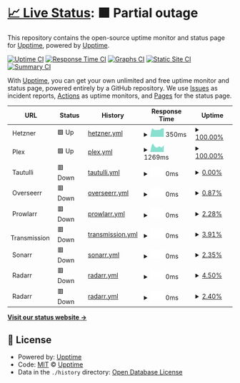 # [📈 Live Status](https://upptime.github.io/upptime): <!--live status--> **🟧 Partial outage**

This repository contains the open-source uptime monitor and status page for [Upptime](https://upptime.js.org), powered by [Upptime](https://github.com/upptime/upptime).

[![Uptime CI](https://github.com/stiefel1234eu/upptime/workflows/Uptime%20CI/badge.svg)](https://github.com/stiefel1234eu/upptime/actions?query=workflow%3A%22Uptime+CI%22)
[![Response Time CI](https://github.com/stiefel1234eu/upptime/workflows/Response%20Time%20CI/badge.svg)](https://github.com/stiefel1234eu/upptime/actions?query=workflow%3A%22Response+Time+CI%22)
[![Graphs CI](https://github.com/stiefel1234eu/upptime/workflows/Graphs%20CI/badge.svg)](https://github.com/stiefel1234eu/upptime/actions?query=workflow%3A%22Graphs+CI%22)
[![Static Site CI](https://github.com/stiefel1234eu/upptime/workflows/Static%20Site%20CI/badge.svg)](https://github.com/stiefel1234eu/upptime/actions?query=workflow%3A%22Static+Site+CI%22)
[![Summary CI](https://github.com/stiefel1234eu/upptime/workflows/Summary%20CI/badge.svg)](https://github.com/stiefel1234eu/upptime/actions?query=workflow%3A%22Summary+CI%22)

With [Upptime](https://upptime.js.org), you can get your own unlimited and free uptime monitor and status page, powered entirely by a GitHub repository. We use [Issues](https://github.com/upptime/upptime/issues) as incident reports, [Actions](https://github.com/stiefel1234eu/upptime/actions) as uptime monitors, and [Pages](https://upptime.github.io/upptime) for the status page.

<!--start: status pages-->
<!-- This summary is generated by Upptime (https://github.com/upptime/upptime) -->
<!-- Do not edit this manually, your changes will be overwritten -->
<!-- prettier-ignore -->
| URL | Status | History | Response Time | Uptime |
| --- | ------ | ------- | ------------- | ------ |
| <img alt="" src="https://icons.duckduckgo.com/ip3/null.ico" height="13"> Hetzner | 🟩 Up | [hetzner.yml](https://github.com/Stiefel1234eu/upptime/commits/HEAD/history/hetzner.yml) | <details><summary><img alt="Response time graph" src="./graphs/hetzner/response-time-week.png" height="20"> 350ms</summary><br><a href="https://stiefel1234eu.github.io/upptime/history/hetzner"><img alt="Response time 350" src="https://img.shields.io/endpoint?url=https%3A%2F%2Fraw.githubusercontent.com%2FStiefel1234eu%2Fupptime%2FHEAD%2Fapi%2Fhetzner%2Fresponse-time.json"></a><br><a href="https://stiefel1234eu.github.io/upptime/history/hetzner"><img alt="24-hour response time 350" src="https://img.shields.io/endpoint?url=https%3A%2F%2Fraw.githubusercontent.com%2FStiefel1234eu%2Fupptime%2FHEAD%2Fapi%2Fhetzner%2Fresponse-time-day.json"></a><br><a href="https://stiefel1234eu.github.io/upptime/history/hetzner"><img alt="7-day response time 350" src="https://img.shields.io/endpoint?url=https%3A%2F%2Fraw.githubusercontent.com%2FStiefel1234eu%2Fupptime%2FHEAD%2Fapi%2Fhetzner%2Fresponse-time-week.json"></a><br><a href="https://stiefel1234eu.github.io/upptime/history/hetzner"><img alt="30-day response time 350" src="https://img.shields.io/endpoint?url=https%3A%2F%2Fraw.githubusercontent.com%2FStiefel1234eu%2Fupptime%2FHEAD%2Fapi%2Fhetzner%2Fresponse-time-month.json"></a><br><a href="https://stiefel1234eu.github.io/upptime/history/hetzner"><img alt="1-year response time 350" src="https://img.shields.io/endpoint?url=https%3A%2F%2Fraw.githubusercontent.com%2FStiefel1234eu%2Fupptime%2FHEAD%2Fapi%2Fhetzner%2Fresponse-time-year.json"></a></details> | <details><summary><a href="https://stiefel1234eu.github.io/upptime/history/hetzner">100.00%</a></summary><a href="https://stiefel1234eu.github.io/upptime/history/hetzner"><img alt="All-time uptime 100.00%" src="https://img.shields.io/endpoint?url=https%3A%2F%2Fraw.githubusercontent.com%2FStiefel1234eu%2Fupptime%2FHEAD%2Fapi%2Fhetzner%2Fuptime.json"></a><br><a href="https://stiefel1234eu.github.io/upptime/history/hetzner"><img alt="24-hour uptime 100.00%" src="https://img.shields.io/endpoint?url=https%3A%2F%2Fraw.githubusercontent.com%2FStiefel1234eu%2Fupptime%2FHEAD%2Fapi%2Fhetzner%2Fuptime-day.json"></a><br><a href="https://stiefel1234eu.github.io/upptime/history/hetzner"><img alt="7-day uptime 100.00%" src="https://img.shields.io/endpoint?url=https%3A%2F%2Fraw.githubusercontent.com%2FStiefel1234eu%2Fupptime%2FHEAD%2Fapi%2Fhetzner%2Fuptime-week.json"></a><br><a href="https://stiefel1234eu.github.io/upptime/history/hetzner"><img alt="30-day uptime 100.00%" src="https://img.shields.io/endpoint?url=https%3A%2F%2Fraw.githubusercontent.com%2FStiefel1234eu%2Fupptime%2FHEAD%2Fapi%2Fhetzner%2Fuptime-month.json"></a><br><a href="https://stiefel1234eu.github.io/upptime/history/hetzner"><img alt="1-year uptime 100.00%" src="https://img.shields.io/endpoint?url=https%3A%2F%2Fraw.githubusercontent.com%2FStiefel1234eu%2Fupptime%2FHEAD%2Fapi%2Fhetzner%2Fuptime-year.json"></a></details>
| <img alt="" src="https://icons.duckduckgo.com/ip3/null.ico" height="13"> Plex | 🟩 Up | [plex.yml](https://github.com/Stiefel1234eu/upptime/commits/HEAD/history/plex.yml) | <details><summary><img alt="Response time graph" src="./graphs/plex/response-time-week.png" height="20"> 1269ms</summary><br><a href="https://stiefel1234eu.github.io/upptime/history/plex"><img alt="Response time 1269" src="https://img.shields.io/endpoint?url=https%3A%2F%2Fraw.githubusercontent.com%2FStiefel1234eu%2Fupptime%2FHEAD%2Fapi%2Fplex%2Fresponse-time.json"></a><br><a href="https://stiefel1234eu.github.io/upptime/history/plex"><img alt="24-hour response time 1269" src="https://img.shields.io/endpoint?url=https%3A%2F%2Fraw.githubusercontent.com%2FStiefel1234eu%2Fupptime%2FHEAD%2Fapi%2Fplex%2Fresponse-time-day.json"></a><br><a href="https://stiefel1234eu.github.io/upptime/history/plex"><img alt="7-day response time 1269" src="https://img.shields.io/endpoint?url=https%3A%2F%2Fraw.githubusercontent.com%2FStiefel1234eu%2Fupptime%2FHEAD%2Fapi%2Fplex%2Fresponse-time-week.json"></a><br><a href="https://stiefel1234eu.github.io/upptime/history/plex"><img alt="30-day response time 1269" src="https://img.shields.io/endpoint?url=https%3A%2F%2Fraw.githubusercontent.com%2FStiefel1234eu%2Fupptime%2FHEAD%2Fapi%2Fplex%2Fresponse-time-month.json"></a><br><a href="https://stiefel1234eu.github.io/upptime/history/plex"><img alt="1-year response time 1269" src="https://img.shields.io/endpoint?url=https%3A%2F%2Fraw.githubusercontent.com%2FStiefel1234eu%2Fupptime%2FHEAD%2Fapi%2Fplex%2Fresponse-time-year.json"></a></details> | <details><summary><a href="https://stiefel1234eu.github.io/upptime/history/plex">100.00%</a></summary><a href="https://stiefel1234eu.github.io/upptime/history/plex"><img alt="All-time uptime 100.00%" src="https://img.shields.io/endpoint?url=https%3A%2F%2Fraw.githubusercontent.com%2FStiefel1234eu%2Fupptime%2FHEAD%2Fapi%2Fplex%2Fuptime.json"></a><br><a href="https://stiefel1234eu.github.io/upptime/history/plex"><img alt="24-hour uptime 100.00%" src="https://img.shields.io/endpoint?url=https%3A%2F%2Fraw.githubusercontent.com%2FStiefel1234eu%2Fupptime%2FHEAD%2Fapi%2Fplex%2Fuptime-day.json"></a><br><a href="https://stiefel1234eu.github.io/upptime/history/plex"><img alt="7-day uptime 100.00%" src="https://img.shields.io/endpoint?url=https%3A%2F%2Fraw.githubusercontent.com%2FStiefel1234eu%2Fupptime%2FHEAD%2Fapi%2Fplex%2Fuptime-week.json"></a><br><a href="https://stiefel1234eu.github.io/upptime/history/plex"><img alt="30-day uptime 100.00%" src="https://img.shields.io/endpoint?url=https%3A%2F%2Fraw.githubusercontent.com%2FStiefel1234eu%2Fupptime%2FHEAD%2Fapi%2Fplex%2Fuptime-month.json"></a><br><a href="https://stiefel1234eu.github.io/upptime/history/plex"><img alt="1-year uptime 100.00%" src="https://img.shields.io/endpoint?url=https%3A%2F%2Fraw.githubusercontent.com%2FStiefel1234eu%2Fupptime%2FHEAD%2Fapi%2Fplex%2Fuptime-year.json"></a></details>
| <img alt="" src="https://icons.duckduckgo.com/ip3/null.ico" height="13"> Tautulli | 🟥 Down | [tautulli.yml](https://github.com/Stiefel1234eu/upptime/commits/HEAD/history/tautulli.yml) | <details><summary><img alt="Response time graph" src="./graphs/tautulli/response-time-week.png" height="20"> 0ms</summary><br><a href="https://stiefel1234eu.github.io/upptime/history/tautulli"><img alt="Response time 0" src="https://img.shields.io/endpoint?url=https%3A%2F%2Fraw.githubusercontent.com%2FStiefel1234eu%2Fupptime%2FHEAD%2Fapi%2Ftautulli%2Fresponse-time.json"></a><br><a href="https://stiefel1234eu.github.io/upptime/history/tautulli"><img alt="24-hour response time 0" src="https://img.shields.io/endpoint?url=https%3A%2F%2Fraw.githubusercontent.com%2FStiefel1234eu%2Fupptime%2FHEAD%2Fapi%2Ftautulli%2Fresponse-time-day.json"></a><br><a href="https://stiefel1234eu.github.io/upptime/history/tautulli"><img alt="7-day response time 0" src="https://img.shields.io/endpoint?url=https%3A%2F%2Fraw.githubusercontent.com%2FStiefel1234eu%2Fupptime%2FHEAD%2Fapi%2Ftautulli%2Fresponse-time-week.json"></a><br><a href="https://stiefel1234eu.github.io/upptime/history/tautulli"><img alt="30-day response time 0" src="https://img.shields.io/endpoint?url=https%3A%2F%2Fraw.githubusercontent.com%2FStiefel1234eu%2Fupptime%2FHEAD%2Fapi%2Ftautulli%2Fresponse-time-month.json"></a><br><a href="https://stiefel1234eu.github.io/upptime/history/tautulli"><img alt="1-year response time 0" src="https://img.shields.io/endpoint?url=https%3A%2F%2Fraw.githubusercontent.com%2FStiefel1234eu%2Fupptime%2FHEAD%2Fapi%2Ftautulli%2Fresponse-time-year.json"></a></details> | <details><summary><a href="https://stiefel1234eu.github.io/upptime/history/tautulli">0.00%</a></summary><a href="https://stiefel1234eu.github.io/upptime/history/tautulli"><img alt="All-time uptime 0.00%" src="https://img.shields.io/endpoint?url=https%3A%2F%2Fraw.githubusercontent.com%2FStiefel1234eu%2Fupptime%2FHEAD%2Fapi%2Ftautulli%2Fuptime.json"></a><br><a href="https://stiefel1234eu.github.io/upptime/history/tautulli"><img alt="24-hour uptime 0.00%" src="https://img.shields.io/endpoint?url=https%3A%2F%2Fraw.githubusercontent.com%2FStiefel1234eu%2Fupptime%2FHEAD%2Fapi%2Ftautulli%2Fuptime-day.json"></a><br><a href="https://stiefel1234eu.github.io/upptime/history/tautulli"><img alt="7-day uptime 0.00%" src="https://img.shields.io/endpoint?url=https%3A%2F%2Fraw.githubusercontent.com%2FStiefel1234eu%2Fupptime%2FHEAD%2Fapi%2Ftautulli%2Fuptime-week.json"></a><br><a href="https://stiefel1234eu.github.io/upptime/history/tautulli"><img alt="30-day uptime 0.00%" src="https://img.shields.io/endpoint?url=https%3A%2F%2Fraw.githubusercontent.com%2FStiefel1234eu%2Fupptime%2FHEAD%2Fapi%2Ftautulli%2Fuptime-month.json"></a><br><a href="https://stiefel1234eu.github.io/upptime/history/tautulli"><img alt="1-year uptime 0.00%" src="https://img.shields.io/endpoint?url=https%3A%2F%2Fraw.githubusercontent.com%2FStiefel1234eu%2Fupptime%2FHEAD%2Fapi%2Ftautulli%2Fuptime-year.json"></a></details>
| <img alt="" src="https://icons.duckduckgo.com/ip3/null.ico" height="13"> Overseerr | 🟥 Down | [overseerr.yml](https://github.com/Stiefel1234eu/upptime/commits/HEAD/history/overseerr.yml) | <details><summary><img alt="Response time graph" src="./graphs/overseerr/response-time-week.png" height="20"> 0ms</summary><br><a href="https://stiefel1234eu.github.io/upptime/history/overseerr"><img alt="Response time 0" src="https://img.shields.io/endpoint?url=https%3A%2F%2Fraw.githubusercontent.com%2FStiefel1234eu%2Fupptime%2FHEAD%2Fapi%2Foverseerr%2Fresponse-time.json"></a><br><a href="https://stiefel1234eu.github.io/upptime/history/overseerr"><img alt="24-hour response time 0" src="https://img.shields.io/endpoint?url=https%3A%2F%2Fraw.githubusercontent.com%2FStiefel1234eu%2Fupptime%2FHEAD%2Fapi%2Foverseerr%2Fresponse-time-day.json"></a><br><a href="https://stiefel1234eu.github.io/upptime/history/overseerr"><img alt="7-day response time 0" src="https://img.shields.io/endpoint?url=https%3A%2F%2Fraw.githubusercontent.com%2FStiefel1234eu%2Fupptime%2FHEAD%2Fapi%2Foverseerr%2Fresponse-time-week.json"></a><br><a href="https://stiefel1234eu.github.io/upptime/history/overseerr"><img alt="30-day response time 0" src="https://img.shields.io/endpoint?url=https%3A%2F%2Fraw.githubusercontent.com%2FStiefel1234eu%2Fupptime%2FHEAD%2Fapi%2Foverseerr%2Fresponse-time-month.json"></a><br><a href="https://stiefel1234eu.github.io/upptime/history/overseerr"><img alt="1-year response time 0" src="https://img.shields.io/endpoint?url=https%3A%2F%2Fraw.githubusercontent.com%2FStiefel1234eu%2Fupptime%2FHEAD%2Fapi%2Foverseerr%2Fresponse-time-year.json"></a></details> | <details><summary><a href="https://stiefel1234eu.github.io/upptime/history/overseerr">0.87%</a></summary><a href="https://stiefel1234eu.github.io/upptime/history/overseerr"><img alt="All-time uptime 0.87%" src="https://img.shields.io/endpoint?url=https%3A%2F%2Fraw.githubusercontent.com%2FStiefel1234eu%2Fupptime%2FHEAD%2Fapi%2Foverseerr%2Fuptime.json"></a><br><a href="https://stiefel1234eu.github.io/upptime/history/overseerr"><img alt="24-hour uptime 0.87%" src="https://img.shields.io/endpoint?url=https%3A%2F%2Fraw.githubusercontent.com%2FStiefel1234eu%2Fupptime%2FHEAD%2Fapi%2Foverseerr%2Fuptime-day.json"></a><br><a href="https://stiefel1234eu.github.io/upptime/history/overseerr"><img alt="7-day uptime 0.87%" src="https://img.shields.io/endpoint?url=https%3A%2F%2Fraw.githubusercontent.com%2FStiefel1234eu%2Fupptime%2FHEAD%2Fapi%2Foverseerr%2Fuptime-week.json"></a><br><a href="https://stiefel1234eu.github.io/upptime/history/overseerr"><img alt="30-day uptime 0.87%" src="https://img.shields.io/endpoint?url=https%3A%2F%2Fraw.githubusercontent.com%2FStiefel1234eu%2Fupptime%2FHEAD%2Fapi%2Foverseerr%2Fuptime-month.json"></a><br><a href="https://stiefel1234eu.github.io/upptime/history/overseerr"><img alt="1-year uptime 0.87%" src="https://img.shields.io/endpoint?url=https%3A%2F%2Fraw.githubusercontent.com%2FStiefel1234eu%2Fupptime%2FHEAD%2Fapi%2Foverseerr%2Fuptime-year.json"></a></details>
| <img alt="" src="https://icons.duckduckgo.com/ip3/null.ico" height="13"> Prowlarr | 🟥 Down | [prowlarr.yml](https://github.com/Stiefel1234eu/upptime/commits/HEAD/history/prowlarr.yml) | <details><summary><img alt="Response time graph" src="./graphs/prowlarr/response-time-week.png" height="20"> 0ms</summary><br><a href="https://stiefel1234eu.github.io/upptime/history/prowlarr"><img alt="Response time 0" src="https://img.shields.io/endpoint?url=https%3A%2F%2Fraw.githubusercontent.com%2FStiefel1234eu%2Fupptime%2FHEAD%2Fapi%2Fprowlarr%2Fresponse-time.json"></a><br><a href="https://stiefel1234eu.github.io/upptime/history/prowlarr"><img alt="24-hour response time 0" src="https://img.shields.io/endpoint?url=https%3A%2F%2Fraw.githubusercontent.com%2FStiefel1234eu%2Fupptime%2FHEAD%2Fapi%2Fprowlarr%2Fresponse-time-day.json"></a><br><a href="https://stiefel1234eu.github.io/upptime/history/prowlarr"><img alt="7-day response time 0" src="https://img.shields.io/endpoint?url=https%3A%2F%2Fraw.githubusercontent.com%2FStiefel1234eu%2Fupptime%2FHEAD%2Fapi%2Fprowlarr%2Fresponse-time-week.json"></a><br><a href="https://stiefel1234eu.github.io/upptime/history/prowlarr"><img alt="30-day response time 0" src="https://img.shields.io/endpoint?url=https%3A%2F%2Fraw.githubusercontent.com%2FStiefel1234eu%2Fupptime%2FHEAD%2Fapi%2Fprowlarr%2Fresponse-time-month.json"></a><br><a href="https://stiefel1234eu.github.io/upptime/history/prowlarr"><img alt="1-year response time 0" src="https://img.shields.io/endpoint?url=https%3A%2F%2Fraw.githubusercontent.com%2FStiefel1234eu%2Fupptime%2FHEAD%2Fapi%2Fprowlarr%2Fresponse-time-year.json"></a></details> | <details><summary><a href="https://stiefel1234eu.github.io/upptime/history/prowlarr">2.28%</a></summary><a href="https://stiefel1234eu.github.io/upptime/history/prowlarr"><img alt="All-time uptime 2.28%" src="https://img.shields.io/endpoint?url=https%3A%2F%2Fraw.githubusercontent.com%2FStiefel1234eu%2Fupptime%2FHEAD%2Fapi%2Fprowlarr%2Fuptime.json"></a><br><a href="https://stiefel1234eu.github.io/upptime/history/prowlarr"><img alt="24-hour uptime 2.28%" src="https://img.shields.io/endpoint?url=https%3A%2F%2Fraw.githubusercontent.com%2FStiefel1234eu%2Fupptime%2FHEAD%2Fapi%2Fprowlarr%2Fuptime-day.json"></a><br><a href="https://stiefel1234eu.github.io/upptime/history/prowlarr"><img alt="7-day uptime 2.28%" src="https://img.shields.io/endpoint?url=https%3A%2F%2Fraw.githubusercontent.com%2FStiefel1234eu%2Fupptime%2FHEAD%2Fapi%2Fprowlarr%2Fuptime-week.json"></a><br><a href="https://stiefel1234eu.github.io/upptime/history/prowlarr"><img alt="30-day uptime 2.28%" src="https://img.shields.io/endpoint?url=https%3A%2F%2Fraw.githubusercontent.com%2FStiefel1234eu%2Fupptime%2FHEAD%2Fapi%2Fprowlarr%2Fuptime-month.json"></a><br><a href="https://stiefel1234eu.github.io/upptime/history/prowlarr"><img alt="1-year uptime 2.28%" src="https://img.shields.io/endpoint?url=https%3A%2F%2Fraw.githubusercontent.com%2FStiefel1234eu%2Fupptime%2FHEAD%2Fapi%2Fprowlarr%2Fuptime-year.json"></a></details>
| <img alt="" src="https://icons.duckduckgo.com/ip3/null.ico" height="13"> Transmission | 🟥 Down | [transmission.yml](https://github.com/Stiefel1234eu/upptime/commits/HEAD/history/transmission.yml) | <details><summary><img alt="Response time graph" src="./graphs/transmission/response-time-week.png" height="20"> 0ms</summary><br><a href="https://stiefel1234eu.github.io/upptime/history/transmission"><img alt="Response time 0" src="https://img.shields.io/endpoint?url=https%3A%2F%2Fraw.githubusercontent.com%2FStiefel1234eu%2Fupptime%2FHEAD%2Fapi%2Ftransmission%2Fresponse-time.json"></a><br><a href="https://stiefel1234eu.github.io/upptime/history/transmission"><img alt="24-hour response time 0" src="https://img.shields.io/endpoint?url=https%3A%2F%2Fraw.githubusercontent.com%2FStiefel1234eu%2Fupptime%2FHEAD%2Fapi%2Ftransmission%2Fresponse-time-day.json"></a><br><a href="https://stiefel1234eu.github.io/upptime/history/transmission"><img alt="7-day response time 0" src="https://img.shields.io/endpoint?url=https%3A%2F%2Fraw.githubusercontent.com%2FStiefel1234eu%2Fupptime%2FHEAD%2Fapi%2Ftransmission%2Fresponse-time-week.json"></a><br><a href="https://stiefel1234eu.github.io/upptime/history/transmission"><img alt="30-day response time 0" src="https://img.shields.io/endpoint?url=https%3A%2F%2Fraw.githubusercontent.com%2FStiefel1234eu%2Fupptime%2FHEAD%2Fapi%2Ftransmission%2Fresponse-time-month.json"></a><br><a href="https://stiefel1234eu.github.io/upptime/history/transmission"><img alt="1-year response time 0" src="https://img.shields.io/endpoint?url=https%3A%2F%2Fraw.githubusercontent.com%2FStiefel1234eu%2Fupptime%2FHEAD%2Fapi%2Ftransmission%2Fresponse-time-year.json"></a></details> | <details><summary><a href="https://stiefel1234eu.github.io/upptime/history/transmission">3.91%</a></summary><a href="https://stiefel1234eu.github.io/upptime/history/transmission"><img alt="All-time uptime 3.91%" src="https://img.shields.io/endpoint?url=https%3A%2F%2Fraw.githubusercontent.com%2FStiefel1234eu%2Fupptime%2FHEAD%2Fapi%2Ftransmission%2Fuptime.json"></a><br><a href="https://stiefel1234eu.github.io/upptime/history/transmission"><img alt="24-hour uptime 3.91%" src="https://img.shields.io/endpoint?url=https%3A%2F%2Fraw.githubusercontent.com%2FStiefel1234eu%2Fupptime%2FHEAD%2Fapi%2Ftransmission%2Fuptime-day.json"></a><br><a href="https://stiefel1234eu.github.io/upptime/history/transmission"><img alt="7-day uptime 3.91%" src="https://img.shields.io/endpoint?url=https%3A%2F%2Fraw.githubusercontent.com%2FStiefel1234eu%2Fupptime%2FHEAD%2Fapi%2Ftransmission%2Fuptime-week.json"></a><br><a href="https://stiefel1234eu.github.io/upptime/history/transmission"><img alt="30-day uptime 3.91%" src="https://img.shields.io/endpoint?url=https%3A%2F%2Fraw.githubusercontent.com%2FStiefel1234eu%2Fupptime%2FHEAD%2Fapi%2Ftransmission%2Fuptime-month.json"></a><br><a href="https://stiefel1234eu.github.io/upptime/history/transmission"><img alt="1-year uptime 3.91%" src="https://img.shields.io/endpoint?url=https%3A%2F%2Fraw.githubusercontent.com%2FStiefel1234eu%2Fupptime%2FHEAD%2Fapi%2Ftransmission%2Fuptime-year.json"></a></details>
| <img alt="" src="https://icons.duckduckgo.com/ip3/null.ico" height="13"> Sonarr | 🟥 Down | [sonarr.yml](https://github.com/Stiefel1234eu/upptime/commits/HEAD/history/sonarr.yml) | <details><summary><img alt="Response time graph" src="./graphs/sonarr/response-time-week.png" height="20"> 0ms</summary><br><a href="https://stiefel1234eu.github.io/upptime/history/sonarr"><img alt="Response time 0" src="https://img.shields.io/endpoint?url=https%3A%2F%2Fraw.githubusercontent.com%2FStiefel1234eu%2Fupptime%2FHEAD%2Fapi%2Fsonarr%2Fresponse-time.json"></a><br><a href="https://stiefel1234eu.github.io/upptime/history/sonarr"><img alt="24-hour response time 0" src="https://img.shields.io/endpoint?url=https%3A%2F%2Fraw.githubusercontent.com%2FStiefel1234eu%2Fupptime%2FHEAD%2Fapi%2Fsonarr%2Fresponse-time-day.json"></a><br><a href="https://stiefel1234eu.github.io/upptime/history/sonarr"><img alt="7-day response time 0" src="https://img.shields.io/endpoint?url=https%3A%2F%2Fraw.githubusercontent.com%2FStiefel1234eu%2Fupptime%2FHEAD%2Fapi%2Fsonarr%2Fresponse-time-week.json"></a><br><a href="https://stiefel1234eu.github.io/upptime/history/sonarr"><img alt="30-day response time 0" src="https://img.shields.io/endpoint?url=https%3A%2F%2Fraw.githubusercontent.com%2FStiefel1234eu%2Fupptime%2FHEAD%2Fapi%2Fsonarr%2Fresponse-time-month.json"></a><br><a href="https://stiefel1234eu.github.io/upptime/history/sonarr"><img alt="1-year response time 0" src="https://img.shields.io/endpoint?url=https%3A%2F%2Fraw.githubusercontent.com%2FStiefel1234eu%2Fupptime%2FHEAD%2Fapi%2Fsonarr%2Fresponse-time-year.json"></a></details> | <details><summary><a href="https://stiefel1234eu.github.io/upptime/history/sonarr">2.35%</a></summary><a href="https://stiefel1234eu.github.io/upptime/history/sonarr"><img alt="All-time uptime 2.35%" src="https://img.shields.io/endpoint?url=https%3A%2F%2Fraw.githubusercontent.com%2FStiefel1234eu%2Fupptime%2FHEAD%2Fapi%2Fsonarr%2Fuptime.json"></a><br><a href="https://stiefel1234eu.github.io/upptime/history/sonarr"><img alt="24-hour uptime 2.35%" src="https://img.shields.io/endpoint?url=https%3A%2F%2Fraw.githubusercontent.com%2FStiefel1234eu%2Fupptime%2FHEAD%2Fapi%2Fsonarr%2Fuptime-day.json"></a><br><a href="https://stiefel1234eu.github.io/upptime/history/sonarr"><img alt="7-day uptime 2.35%" src="https://img.shields.io/endpoint?url=https%3A%2F%2Fraw.githubusercontent.com%2FStiefel1234eu%2Fupptime%2FHEAD%2Fapi%2Fsonarr%2Fuptime-week.json"></a><br><a href="https://stiefel1234eu.github.io/upptime/history/sonarr"><img alt="30-day uptime 2.35%" src="https://img.shields.io/endpoint?url=https%3A%2F%2Fraw.githubusercontent.com%2FStiefel1234eu%2Fupptime%2FHEAD%2Fapi%2Fsonarr%2Fuptime-month.json"></a><br><a href="https://stiefel1234eu.github.io/upptime/history/sonarr"><img alt="1-year uptime 2.35%" src="https://img.shields.io/endpoint?url=https%3A%2F%2Fraw.githubusercontent.com%2FStiefel1234eu%2Fupptime%2FHEAD%2Fapi%2Fsonarr%2Fuptime-year.json"></a></details>
| <img alt="" src="https://icons.duckduckgo.com/ip3/null.ico" height="13"> Radarr | 🟥 Down | [radarr.yml](https://github.com/Stiefel1234eu/upptime/commits/HEAD/history/radarr.yml) | <details><summary><img alt="Response time graph" src="./graphs/radarr/response-time-week.png" height="20"> 0ms</summary><br><a href="https://stiefel1234eu.github.io/upptime/history/radarr"><img alt="Response time 0" src="https://img.shields.io/endpoint?url=https%3A%2F%2Fraw.githubusercontent.com%2FStiefel1234eu%2Fupptime%2FHEAD%2Fapi%2Fradarr%2Fresponse-time.json"></a><br><a href="https://stiefel1234eu.github.io/upptime/history/radarr"><img alt="24-hour response time 0" src="https://img.shields.io/endpoint?url=https%3A%2F%2Fraw.githubusercontent.com%2FStiefel1234eu%2Fupptime%2FHEAD%2Fapi%2Fradarr%2Fresponse-time-day.json"></a><br><a href="https://stiefel1234eu.github.io/upptime/history/radarr"><img alt="7-day response time 0" src="https://img.shields.io/endpoint?url=https%3A%2F%2Fraw.githubusercontent.com%2FStiefel1234eu%2Fupptime%2FHEAD%2Fapi%2Fradarr%2Fresponse-time-week.json"></a><br><a href="https://stiefel1234eu.github.io/upptime/history/radarr"><img alt="30-day response time 0" src="https://img.shields.io/endpoint?url=https%3A%2F%2Fraw.githubusercontent.com%2FStiefel1234eu%2Fupptime%2FHEAD%2Fapi%2Fradarr%2Fresponse-time-month.json"></a><br><a href="https://stiefel1234eu.github.io/upptime/history/radarr"><img alt="1-year response time 0" src="https://img.shields.io/endpoint?url=https%3A%2F%2Fraw.githubusercontent.com%2FStiefel1234eu%2Fupptime%2FHEAD%2Fapi%2Fradarr%2Fresponse-time-year.json"></a></details> | <details><summary><a href="https://stiefel1234eu.github.io/upptime/history/radarr">4.50%</a></summary><a href="https://stiefel1234eu.github.io/upptime/history/radarr"><img alt="All-time uptime 4.50%" src="https://img.shields.io/endpoint?url=https%3A%2F%2Fraw.githubusercontent.com%2FStiefel1234eu%2Fupptime%2FHEAD%2Fapi%2Fradarr%2Fuptime.json"></a><br><a href="https://stiefel1234eu.github.io/upptime/history/radarr"><img alt="24-hour uptime 4.50%" src="https://img.shields.io/endpoint?url=https%3A%2F%2Fraw.githubusercontent.com%2FStiefel1234eu%2Fupptime%2FHEAD%2Fapi%2Fradarr%2Fuptime-day.json"></a><br><a href="https://stiefel1234eu.github.io/upptime/history/radarr"><img alt="7-day uptime 4.50%" src="https://img.shields.io/endpoint?url=https%3A%2F%2Fraw.githubusercontent.com%2FStiefel1234eu%2Fupptime%2FHEAD%2Fapi%2Fradarr%2Fuptime-week.json"></a><br><a href="https://stiefel1234eu.github.io/upptime/history/radarr"><img alt="30-day uptime 4.50%" src="https://img.shields.io/endpoint?url=https%3A%2F%2Fraw.githubusercontent.com%2FStiefel1234eu%2Fupptime%2FHEAD%2Fapi%2Fradarr%2Fuptime-month.json"></a><br><a href="https://stiefel1234eu.github.io/upptime/history/radarr"><img alt="1-year uptime 4.50%" src="https://img.shields.io/endpoint?url=https%3A%2F%2Fraw.githubusercontent.com%2FStiefel1234eu%2Fupptime%2FHEAD%2Fapi%2Fradarr%2Fuptime-year.json"></a></details>
| <img alt="" src="https://icons.duckduckgo.com/ip3/null.ico" height="13"> Radarr | 🟥 Down | [radarr.yml](https://github.com/Stiefel1234eu/upptime/commits/HEAD/history/radarr.yml) | <details><summary><img alt="Response time graph" src="./graphs/radarr/response-time-week.png" height="20"> 0ms</summary><br><a href="https://stiefel1234eu.github.io/upptime/history/radarr"><img alt="Response time 0" src="https://img.shields.io/endpoint?url=https%3A%2F%2Fraw.githubusercontent.com%2FStiefel1234eu%2Fupptime%2FHEAD%2Fapi%2Fradarr%2Fresponse-time.json"></a><br><a href="https://stiefel1234eu.github.io/upptime/history/radarr"><img alt="24-hour response time 0" src="https://img.shields.io/endpoint?url=https%3A%2F%2Fraw.githubusercontent.com%2FStiefel1234eu%2Fupptime%2FHEAD%2Fapi%2Fradarr%2Fresponse-time-day.json"></a><br><a href="https://stiefel1234eu.github.io/upptime/history/radarr"><img alt="7-day response time 0" src="https://img.shields.io/endpoint?url=https%3A%2F%2Fraw.githubusercontent.com%2FStiefel1234eu%2Fupptime%2FHEAD%2Fapi%2Fradarr%2Fresponse-time-week.json"></a><br><a href="https://stiefel1234eu.github.io/upptime/history/radarr"><img alt="30-day response time 0" src="https://img.shields.io/endpoint?url=https%3A%2F%2Fraw.githubusercontent.com%2FStiefel1234eu%2Fupptime%2FHEAD%2Fapi%2Fradarr%2Fresponse-time-month.json"></a><br><a href="https://stiefel1234eu.github.io/upptime/history/radarr"><img alt="1-year response time 0" src="https://img.shields.io/endpoint?url=https%3A%2F%2Fraw.githubusercontent.com%2FStiefel1234eu%2Fupptime%2FHEAD%2Fapi%2Fradarr%2Fresponse-time-year.json"></a></details> | <details><summary><a href="https://stiefel1234eu.github.io/upptime/history/radarr">2.40%</a></summary><a href="https://stiefel1234eu.github.io/upptime/history/radarr"><img alt="All-time uptime 2.40%" src="https://img.shields.io/endpoint?url=https%3A%2F%2Fraw.githubusercontent.com%2FStiefel1234eu%2Fupptime%2FHEAD%2Fapi%2Fradarr%2Fuptime.json"></a><br><a href="https://stiefel1234eu.github.io/upptime/history/radarr"><img alt="24-hour uptime 2.40%" src="https://img.shields.io/endpoint?url=https%3A%2F%2Fraw.githubusercontent.com%2FStiefel1234eu%2Fupptime%2FHEAD%2Fapi%2Fradarr%2Fuptime-day.json"></a><br><a href="https://stiefel1234eu.github.io/upptime/history/radarr"><img alt="7-day uptime 2.40%" src="https://img.shields.io/endpoint?url=https%3A%2F%2Fraw.githubusercontent.com%2FStiefel1234eu%2Fupptime%2FHEAD%2Fapi%2Fradarr%2Fuptime-week.json"></a><br><a href="https://stiefel1234eu.github.io/upptime/history/radarr"><img alt="30-day uptime 2.40%" src="https://img.shields.io/endpoint?url=https%3A%2F%2Fraw.githubusercontent.com%2FStiefel1234eu%2Fupptime%2FHEAD%2Fapi%2Fradarr%2Fuptime-month.json"></a><br><a href="https://stiefel1234eu.github.io/upptime/history/radarr"><img alt="1-year uptime 2.40%" src="https://img.shields.io/endpoint?url=https%3A%2F%2Fraw.githubusercontent.com%2FStiefel1234eu%2Fupptime%2FHEAD%2Fapi%2Fradarr%2Fuptime-year.json"></a></details>

<!--end: status pages-->

[**Visit our status website →**](https://upptime.github.io/upptime)

## 📄 License

- Powered by: [Upptime](https://github.com/upptime/upptime)
- Code: [MIT](./LICENSE) © [Upptime](https://upptime.js.org)
- Data in the `./history` directory: [Open Database License](https://opendatacommons.org/licenses/odbl/1-0/)
